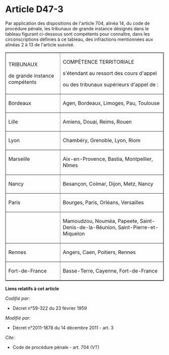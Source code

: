 # Article D47-3

Par application des dispositions de l'article 704, alinéa 14, du code de procédure pénale, les tribunaux de grande instance
désignés dans le tableau figurant ci-dessous sont compétents pour connaître, dans les circonscriptions définies à ce tableau,
des infractions mentionnées aux alinéas 2 à 13 de l'article susvisé. 

<table align="center" border="1" cellpadding="0" cellspacing="0" width="605">
  <tbody>
    <tr>
      <td width="189">

TRIBUNAUX 

de grande instance compétents 

</td>
      <td width="416">

COMPÉTENCE TERRITORIALE 

s'étendant au ressort des cours d'appel 

ou des tribunaux supérieurs d'appel de : 

</td>
    </tr>
    <tr>
      <td valign="top" width="189">

Bordeaux 

</td>
      <td valign="top" width="416">

Agen, Bordeaux, Limoges, Pau, Toulouse 

</td>
    </tr>
    <tr>
      <td valign="top" width="189">

Lille 

</td>
      <td valign="top" width="416">

Amiens, Douai, Reims, Rouen 

</td>
    </tr>
    <tr>
      <td valign="top" width="189">

Lyon 

</td>
      <td valign="top" width="416">

Chambéry, Grenoble, Lyon, Riom 

</td>
    </tr>
    <tr>
      <td valign="top" width="189">

Marseille 

</td>
      <td valign="top" width="416">

Aix-en-Provence, Bastia, Montpellier, Nîmes 

</td>
    </tr>
    <tr>
      <td valign="top" width="189">

Nancy 

</td>
      <td valign="top" width="416">

Besançon, Colmar, Dijon, Metz, Nancy 

</td>
    </tr>
    <tr>
      <td valign="top" width="189">

Paris 

</td>
      <td valign="top" width="416">

Bourges, Paris, Orléans, Versailles 

</td>
    </tr>
    <tr>
      <td valign="top" width="189">
      </td><td valign="top" width="416">

Mamoudzou, Nouméa, Papeete, Saint-Denis-de-la-Réunion, Saint-Pierre-et-Miquelon 

</td>
    </tr>
    <tr>
      <td valign="top" width="189">

Rennes 

</td>
      <td valign="top" width="416">

Angers, Caen, Poitiers, Rennes 

</td>
    </tr>
    <tr>
      <td valign="top" width="189">

Fort-de-France 

</td>
      <td valign="top" width="416">

Basse-Terre, Cayenne, Fort-de-France

</td>
    </tr>
  </tbody>
</table>

**Liens relatifs à cet article**

_Codifié par_:

  - Décret n°59-322 du 23 février 1959

_Modifié par_:

  - Décret n°2011-1878 du 14 décembre 2011 - art. 3

_Cite_:

  - Code de procédure pénale - art. 704 (VT)
